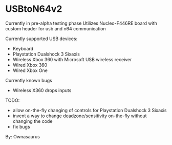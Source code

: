# USBtoN64v2
Currently in pre-alpha testing phase
Utilizes Nucleo-F446RE board with custom header for usb and n64 communication

Currently supported USB devices:
- Keyboard
- Playstation Dualshock 3 Sixaxis
- Wireless Xbox 360 with Microsoft USB wireless receiver
- Wired Xbox 360
- Wired Xbox One

Currently known bugs
- Wireless X360 drops inputs

TODO:
- allow on-the-fly changing of controls for Playstation Dualshock 3 Sixaxis
- invent a way to change deadzone/sensitivity on-the-fly without changing the code
- fix bugs

By: Ownasaurus